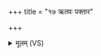 +++
title = "१७ ऋतवः पक्तार"

+++
<details><summary>मूलम् (VS)</summary>

ऋ॒तवः॑ प॒क्तार॑ आर्त॒वाः समि॑न्धते ॥
</details>